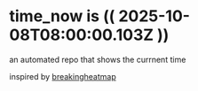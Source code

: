 # time_now is (( 2025-10-08T08:00:00.103Z ))

an automated repo that shows the currnent time

inspired by [breakingheatmap](https://github.com/breakingheatmap/breakingheatmap)